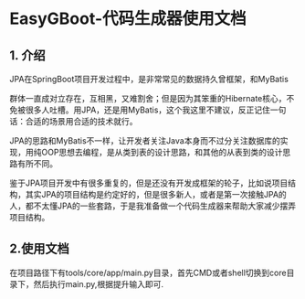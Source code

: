 # EasyGBoot-代码生成器使用文档

## **1.** **介绍**

   JPA在SpringBoot项目开发过程中，是非常常见的数据持久曾框架，和MyBatis

群体一直成对立存在，互相黑，又难割舍；但是因为其笨重的Hibernate核心，不免被很多人吐槽。用JPA，还是用MyBatis，这个我这里不建议，反正记住一句话：合适的场景用合适的技术就行。

   JPA的思路和MyBatis不一样，让开发者关注Java本身而不过分关注数据库的实现，用纯OOP思想去编程，是从类到表的设计思路，和其他的从表到类的设计思路有所不同。

   鉴于JPA项目开发中有很多重复的，但是还没有开发成框架的轮子，比如说项目结构，其实JPA的项目结构是约定好的，但是很多新人，或者是第一次接触JPA的人，都不太懂JPA的一些套路，于是我准备做一个代码生成器来帮助大家减少摆弄项目结构。

## 2.使用文档

​        在项目路径下有tools/core/app/main.py目录，首先CMD或者shell切换到core目录下，然后执行main.py,根据提升输入即可.
